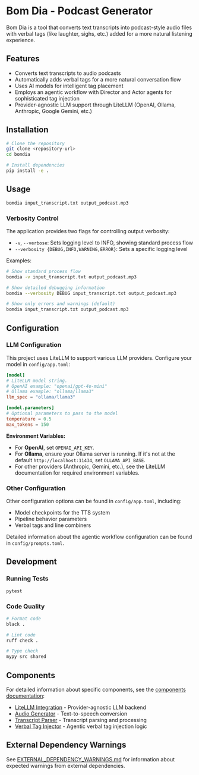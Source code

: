 # Bom Dia - Podcast Generator

Bom Dia is a tool that converts text transcripts into podcast-style audio files with verbal tags (like laughter, sighs, etc.) added for a more natural listening experience.

## Features

- Converts text transcripts to audio podcasts
- Automatically adds verbal tags for a more natural conversation flow
- Uses AI models for intelligent tag placement
- Employs an agentic workflow with Director and Actor agents for sophisticated tag injection
- Provider-agnostic LLM support through LiteLLM (OpenAI, Ollama, Anthropic, Google Gemini, etc.)

## Installation

```bash
# Clone the repository
git clone <repository-url>
cd bomdia

# Install dependencies
pip install -e .
```

## Usage

```bash
bomdia input_transcript.txt output_podcast.mp3
```

### Verbosity Control

The application provides two flags for controlling output verbosity:

- `-v`, `--verbose`: Sets logging level to INFO, showing standard process flow
- `--verbosity {DEBUG,INFO,WARNING,ERROR}`: Sets a specific logging level

Examples:
```bash
# Show standard process flow
bomdia -v input_transcript.txt output_podcast.mp3

# Show detailed debugging information
bomdia --verbosity DEBUG input_transcript.txt output_podcast.mp3

# Show only errors and warnings (default)
bomdia input_transcript.txt output_podcast.mp3
```

## Configuration

### LLM Configuration

This project uses LiteLLM to support various LLM providers. Configure your model in `config/app.toml`:

```toml
[model]
# LiteLLM model string.
# OpenAI example: "openai/gpt-4o-mini"
# Ollama example: "ollama/llama3"
llm_spec = "ollama/llama3"

[model.parameters]
# Optional parameters to pass to the model
temperature = 0.5
max_tokens = 150
```

**Environment Variables:**
- For **OpenAI**, set `OPENAI_API_KEY`.
- For **Ollama**, ensure your Ollama server is running. If it's not at the default `http://localhost:11434`, set `OLLAMA_API_BASE`.
- For other providers (Anthropic, Gemini, etc.), see the LiteLLM documentation for required environment variables.

### Other Configuration

Other configuration options can be found in `config/app.toml`, including:
- Model checkpoints for the TTS system
- Pipeline behavior parameters
- Verbal tags and line combiners

Detailed information about the agentic workflow configuration can be found in `config/prompts.toml`.

## Development

### Running Tests

```bash
pytest
```

### Code Quality

```bash
# Format code
black .

# Lint code
ruff check .

# Type check
mypy src shared
```

## Components

For detailed information about specific components, see the [components documentation](docs/components/):

- [LiteLLM Integration](docs/components/litellm_integration.md) - Provider-agnostic LLM backend
- [Audio Generator](src/components/audio_generator/) - Text-to-speech conversion
- [Transcript Parser](src/components/transcript_parser/) - Transcript parsing and processing
- [Verbal Tag Injector](docs/components/verbal_tag_injector.md) - Agentic verbal tag injection logic

## External Dependency Warnings

See [EXTERNAL_DEPENDENCY_WARNINGS.md](EXTERNAL_DEPENDENCY_WARNINGS.md) for information about expected warnings from external dependencies.
